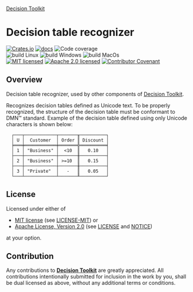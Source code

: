 [Decision Toolkit](https://crates.io/crates/dsntk)

# Decision table recognizer

[![Crates.io][crates-badge]][crates-url]
[![docs][docs-badge]][docs-url]
![Code coverage][coverage-badge]<br/>
![build Linux][build-badge-linux]
![build Windows][build-badge-windows]
![build MacOs][build-badge-macos]<br/>
[![MIT licensed][mit-badge]][mit-license-url]
[![Apache 2.0 licensed][apache-badge]][apache-license-url]
[![Contributor Covenant][cc-badge]][cc-url]

[crates-badge]: https://img.shields.io/crates/v/dsntk-recognizer.svg

[crates-url]: https://crates.io/crates/dsntk-recognizer

[docs-badge]: https://docs.rs/dsntk-recognizer/badge.svg

[docs-url]: https://docs.rs/dsntk-recognizer

[coverage-badge]: https://img.shields.io/badge/Code%20coverage-87%25-green.svg

[build-badge-linux]: https://github.com/dsntk/dsntk-rs/actions/workflows/build-linux.yml/badge.svg

[build-badge-windows]: https://github.com/dsntk/dsntk-rs/actions/workflows/build-windows.yml/badge.svg

[build-badge-macos]: https://github.com/dsntk/dsntk-rs/actions/workflows/build-macos.yml/badge.svg

[mit-badge]: https://img.shields.io/badge/License-MIT-blue.svg

[mit-url]: https://opensource.org/licenses/MIT

[mit-license-url]: https://github.com/dsntk/dsntk-rs/blob/main/LICENSE-MIT

[apache-badge]: https://img.shields.io/badge/License-Apache%202.0-blue.svg

[apache-url]: https://www.apache.org/licenses/LICENSE-2.0

[apache-license-url]: https://github.com/dsntk/dsntk-rs/blob/main/LICENSE

[apache-notice-url]: https://github.com/dsntk/dsntk-rs/blob/main/NOTICE

[cc-badge]: https://img.shields.io/badge/Contributor%20Covenant-2.1-4baaaa.svg

[cc-url]: https://github.com/dsntk/dsntk-rs/blob/main/CODE_OF_CONDUCT.md

## Overview

Decision table recognizer, used by other components of [Decision Toolkit](https://crates.io/crates/dsntk).

Recognizes decision tables defined as Unicode text. To be properly recognized,
the structure of the decision table must be conformant to DMN™ standard.
Example of the decision table defined using only Unicode characters is shown below:

```text
  ┌───┬────────────┬───────╥──────────┐
  │ U │  Customer  │ Order ║ Discount │
  ╞═══╪════════════╪═══════╬══════════╡
  │ 1 │ "Business" │  <10  ║   0.10   │
  ├───┼────────────┼───────╫──────────┤
  │ 2 │ "Business" │ >=10  ║   0.15   │
  ├───┼────────────┼───────╫──────────┤
  │ 3 │ "Private"  │   -   ║   0.05   │
  └───┴────────────┴───────╨──────────┘
```

## License

Licensed under either of

- [MIT license][mit-url] (see [LICENSE-MIT][mit-license-url]) or
- [Apache License, Version 2.0][apache-url] (see [LICENSE][apache-license-url] and [NOTICE][apache-notice-url])

at your option.

## Contribution

Any contributions to [**Decision Toolkit**](https://github.com/dsntk) are greatly appreciated.
All contributions intentionally submitted for inclusion in the work by you,
shall be dual licensed as above, without any additional terms or conditions.
